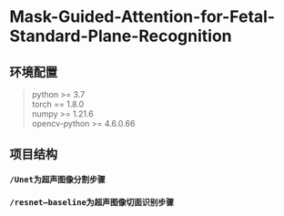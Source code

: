# Mask-Guided-Attention-for-Fetal-Standard-Plane-Recognition
## 环境配置
> python >= 3.7  
> torch == 1.8.0  
> numpy >= 1.21.6  
> opencv-python >= 4.6.0.66  
## 项目结构
#### <kbd>/Unet</kbd>为超声图像分割步骤
#### <kbd>/resnet—baseline</kbd>为超声图像切面识别步骤
